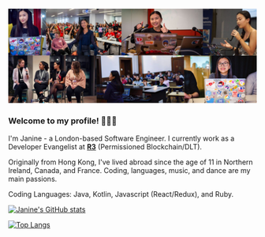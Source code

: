[![GitHub Banner](/github-banner.jpeg "GitHub Banner")](https://www.linkedin.com/in/janine-luk/)

### Welcome to my profile! 👩🏻‍💻

I'm Janine - a London-based Software Engineer.
I currently work as a Developer Evangelist at **[R3](https://www.r3.com/)** (Permissioned Blockchain/DLT). 

Originally from Hong Kong, I've lived abroad since the age of 11 in Northern Ireland, Canada, and France. 
Coding, languages, music, and dance are my main passions.

Coding Languages: Java, Kotlin, Javascript (React/Redux), and Ruby. 


[![Janine's GitHub stats](https://github-readme-stats.vercel.app/api?username=ja9-look&count_private=true&show_icons=true&theme=omni)](https://github.com/ja9-look/github-readme-stats)

[![Top Langs](https://github-readme-stats.vercel.app/api/top-langs/?username=ja9-look&layout=compact&count_private=true&theme=omni)](https://github.com/ja9-look/github-readme-stats)


<!--
**ja9-look/ja9-look** is a ✨ _special_ ✨ repository because its `README.md` (this file) appears on your GitHub profile.

Here are some ideas to get you started:

- 🔭 I’m currently working on ...
- 🌱 I’m currently learning ...
- 👯 I’m looking to collaborate on ...
- 🤔 I’m looking for help with ...
- 💬 Ask me about ...
- 📫 How to reach me: ...
- 😄 Pronouns: ...
- ⚡ Fun fact: ...
-->
